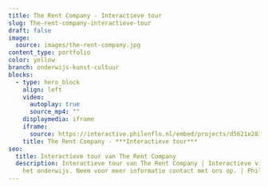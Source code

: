 ```yaml
---
title: The Rent Company - Interactieve tour
slug: The-rent-company-interactieve-tour
draft: false
image:
  source: images/the-rent-company.jpg
content_type: portfolio
color: yellow
branch: onderwijs-kunst-cultuur
blocks:
  - type: hero_block
    align: left
    video:
      autoplay: true
      source_mp4: ""
    displaymedia: iframe
    iframe:
      source: https://interactive.philenflo.nl/embed/projects/d5621e2835d285fdf02c56b6?iv_branded=1
    title: The Rent Company - ***Interactieve tour***
seo:
  title: Interactieve tour van The Rent Company
  description: Interactieve tour van The Rent Company | Interactieve video voor
    het onderwijs. Neem voor meer informatie contact met ons op. | Phil & Flo
---
```

